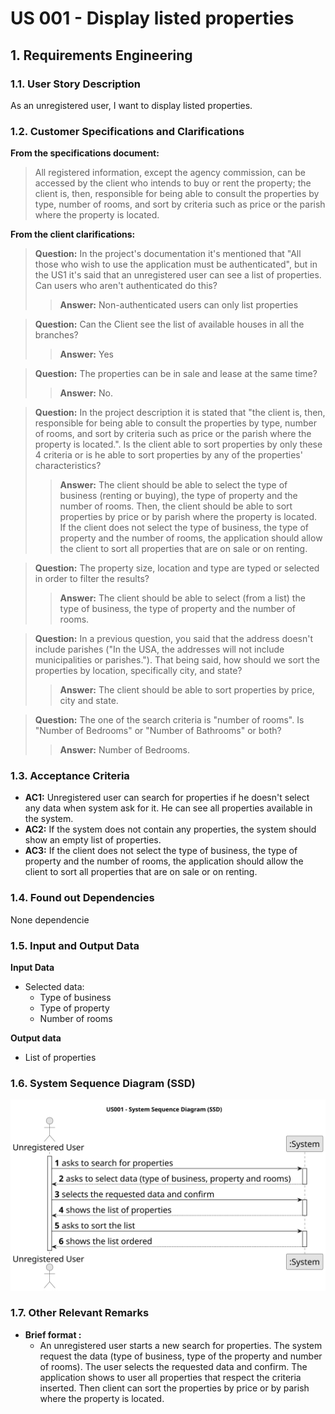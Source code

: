 # US 001 - Display listed properties

## 1. Requirements Engineering



### 1.1. User Story Description


As an unregistered user, I want to display listed properties.



### 1.2. Customer Specifications and Clarifications



**From the specifications document:**
> All registered information, except the agency commission, can be accessed by the client who intends to buy or rent the property; the client is, then, responsible for being able to consult the properties by type, number of rooms, and sort by criteria such as price or the parish where the property is located.



**From the client clarifications:**

> **Question:** In the project's documentation it's mentioned that "All those who wish to use the application must be authenticated", but in the US1 it's said that an unregistered user can see a list of properties. Can users who aren't authenticated do this?
>> **Answer:** Non-authenticated users can only list properties


> **Question:** Can the Client see the list of available houses in all the branches?
>
>> **Answer:** Yes


> **Question:** The properties can be in sale and lease at the same time?
>
>> **Answer:** No.


> **Question:** In the project description it is stated that "the client is, then, responsible for being able to consult the properties by type, number of rooms, and sort by criteria such as price or the parish where the property is located.". Is the client able to sort properties by only these 4 criteria or is he able to sort properties by any of the properties' characteristics?
>
>> **Answer:** The client should be able to select the type of business (renting or buying), the type of property and the number of rooms. Then, the client should be able to sort properties by price or by parish where the property is located.  
If the client does not select the type of business, the type of property and the number of rooms, the application should allow the client to sort all properties that are on sale or on renting.


> **Question:** The property size, location and type are typed or selected in order to filter the results?
>
>> **Answer:** The client should be able to select (from a list) the type of business, the type of property and the number of rooms.

> **Question:** In a previous question, you said that the address doesn't include parishes ("In the USA, the addresses will not include municipalities or parishes."). That being said, how should we sort the properties by location, specifically city, and state?
>>**Answer:** The client should be able to sort properties by price, city and state.

> **Question:** The one of the search criteria is "number of rooms". Is "Number of Bedrooms" or "Number of Bathrooms" or both?
>>**Answer:** Number of Bedrooms.


### 1.3. Acceptance Criteria

* **AC1:** Unregistered user can search for properties if he doesn't select any data when system ask for it. He can see all properties available in the system.
* **AC2:** If the system does not contain any properties, the system should show an empty list of properties.
* **AC3:** If the client does not select the type of business, the type of property and the number of rooms, the application should allow the client to sort all properties that are on sale or on renting.


### 1.4. Found out Dependencies

None dependencie

### 1.5. Input and Output Data

**Input Data**

* Selected data:
    * Type of business
    * Type of property
    * Number of rooms


**Output data**
* List of properties


### 1.6. System Sequence Diagram (SSD)


![System Sequence Diagram ](svg/us001-system-sequence-diagram.svg)


### 1.7. Other Relevant Remarks
* **Brief format :**
  * An unregistered user starts a new search for properties. The system request the data (type of business, type of the 
  property and number of rooms). The user selects the requested data and confirm. The application shows to user all 
  properties that respect the criteria inserted. Then client can sort the properties by price or by parish where the 
  property is located.
